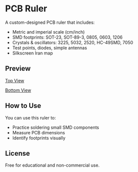 # PCB Ruler

A custom-designed PCB ruler that includes:

- Metric and imperial scale (cm/inch)
- SMD footprints: SOT-23, SOT-89-3, 0805, 0603, 1206
- Crystals & oscillators: 3225, 5032, 2520, HC-49SMD, 7050
- Test points, diodes, simple antennas
- Silkscreen Iran map 

## Preview

[Top View](image/T.png)

[Bottom View](image/B.png)

## How to Use

You can use this ruler to:
- Practice soldering small SMD components
- Measure PCB dimensions
- Identify footprints visually

## License

Free for educational and non-commercial use.
